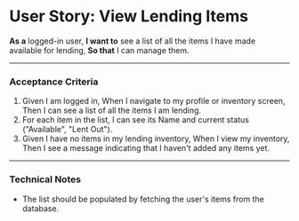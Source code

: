 # User Story: View Lending Items

**As a** logged-in user,
**I want to** see a list of all the items I have made available for lending,
**So that** I can manage them.

---

### Acceptance Criteria

1.  Given I am logged in,
    When I navigate to my profile or inventory screen,
    Then I can see a list of all the items I am lending.
2.  For each item in the list, I can see its Name and current status ("Available", "Lent Out").
3.  Given I have no items in my lending inventory,
    When I view my inventory,
    Then I see a message indicating that I haven't added any items yet.

---

### Technical Notes

*   The list should be populated by fetching the user's items from the database.
